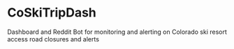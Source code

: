 # CoSkiTripDash
Dashboard and Reddit Bot for monitoring and alerting on Colorado ski resort access road closures and alerts
